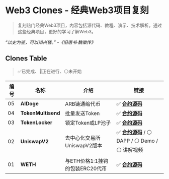 # Web3 Clones - 经典Web3项目复刻

> 复刻热门经典Web3项目，内容包括源代码、教程、演示、技术解析。通过这些经典项目，更好的学习了解Web3。

_“以史为鉴，可以知兴替。” -《旧唐书·魏徵传》_

## Clones Table

> ✅已完成、🚧正在进行、⚪未开始

| 编号 | 名称               | 介绍                            | 链接                                                             |
|------|--------------------|---------------------------------|------------------------------------------------------------------|
| 05   | **AIDoge**         | ARB链通缩代币                   | ✅ **[合约源码](./05_AIDoge/)**                                   |
| 04   | **TokenMultisend** | 批量发送Token                   | ✅ **[合约源码](./04_TokenMultisend/)**                           |
| 03   | **TokenLocker**    | 锁定Token或LP池子               | ✅ **[合约源码](./03_TokenLocker/)**                              |
| 02   | **UniswapV2**      | 去中心化交易所UniswapV2版本     | ✅ **[合约源码](./02_UniswapV2/)** / ⚪ DAPP / ⚪ Demo / ⚪ 讲解视频 |
| 01   | **WETH**           | 与ETH价格1:1挂钩的包装ERC20代币 | ✅ **[合约源码](./01_WETH/)**                                     |

